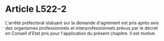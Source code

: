 # Article L522-2

L'arrêté préfectoral statuant sur la demande d'agrément est pris après avis des organismes professionnels et interprofessionnels prévus par le décret en Conseil d'Etat pris pour l'application du présent chapitre. Il est motivé.
